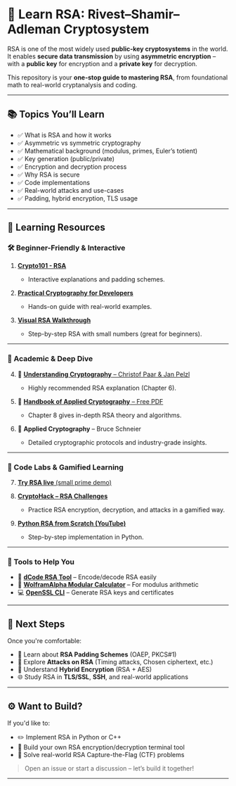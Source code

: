 # 🔐 Learn RSA: Rivest–Shamir–Adleman Cryptosystem

RSA is one of the most widely used **public-key cryptosystems** in the world. It enables **secure data transmission** by using **asymmetric encryption** – with a **public key** for encryption and a **private key** for decryption.

This repository is your **one-stop guide to mastering RSA**, from foundational math to real-world cryptanalysis and coding.

---

## 📚 Topics You’ll Learn

- ✅ What is RSA and how it works
- ✅ Asymmetric vs symmetric cryptography
- ✅ Mathematical background (modulus, primes, Euler’s totient)
- ✅ Key generation (public/private)
- ✅ Encryption and decryption process
- ✅ Why RSA is secure
- ✅ Code implementations
- ✅ Real-world attacks and use-cases
- ✅ Padding, hybrid encryption, TLS usage

---

## 📘 Learning Resources

### 🛠️ Beginner-Friendly & Interactive

1. [**Crypto101 - RSA**](https://crypto101.io/)
   - Interactive explanations and padding schemes.

2. [**Practical Cryptography for Developers**](https://cryptobook.nakov.com/)
   - Hands-on guide with real-world examples.

3. [**Visual RSA Walkthrough**](https://www.cs.drexel.edu/~jpopyack/IntroCS/HW/RSAWorksheet.html)
   - Step-by-step RSA with small numbers (great for beginners).

---

### 📖 Academic & Deep Dive

4. 📕 [**Understanding Cryptography** – Christof Paar & Jan Pelzl](https://www.springer.com/gp/book/9783642041006)
   - Highly recommended RSA explanation (Chapter 6).

5. 📘 [**Handbook of Applied Cryptography** – Free PDF](https://cacr.uwaterloo.ca/hac/)
   - Chapter 8 gives in-depth RSA theory and algorithms.

6. 📙 **Applied Cryptography** – Bruce Schneier  
   - Detailed cryptographic protocols and industry-grade insights.

---

### 🧪 Code Labs & Gamified Learning

7. [**Try RSA live** (small prime demo)](https://www.cs.drexel.edu/~jpopyack/IntroCS/HW/RSAWorksheet.html)

8. [**CryptoHack – RSA Challenges**](https://cryptohack.org/)
   - Practice RSA encryption, decryption, and attacks in a gamified way.

9. [**Python RSA from Scratch (YouTube)**](https://www.youtube.com/watch?v=4zahvcJ9glg)
   - Step-by-step implementation in Python.

---

### 🧰 Tools to Help You

- 🔢 [**dCode RSA Tool**](https://www.dcode.fr/rsa-cipher) – Encode/decode RSA easily  
- 🧠 [**WolframAlpha Modular Calculator**](https://www.wolframalpha.com/input?i=modular+arithmetic) – For modulus arithmetic  
- 💻 [**OpenSSL CLI**](https://wiki.openssl.org/index.php/Command_Line_Utilities) – Generate RSA keys and certificates  

---

## 🧭 Next Steps

Once you're comfortable:

- 📌 Learn about **RSA Padding Schemes** (OAEP, PKCS#1)
- 🧨 Explore **Attacks on RSA** (Timing attacks, Chosen ciphertext, etc.)
- 🔐 Understand **Hybrid Encryption** (RSA + AES)
- 🌐 Study RSA in **TLS/SSL**, **SSH**, and real-world applications

---

## ⚙️ Want to Build?

If you'd like to:

- ✏️ Implement RSA in Python or C++
- 🧪 Build your own RSA encryption/decryption terminal tool
- 🚩 Solve real-world RSA Capture-the-Flag (CTF) problems

> Open an issue or start a discussion – let’s build it together!

---
